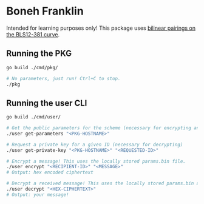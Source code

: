 # Boneh Franklin

Intended for learning purposes only!
This package uses [bilinear pairings on the BLS12-381 curve](https://pkg.go.dev/github.com/cloudflare/circl/ecc/bls12381).

## Running the PKG

```bash
go build ./cmd/pkg/

# No parameters, just run! Ctrl+C to stop.
./pkg
```

## Running the user CLI

```bash
go build ./cmd/user/

# Get the public parameters for the scheme (necessary for encrypting and decrypting)
./user get-parameters "<PKG-HOSTNAME>"

# Request a private key for a given ID (necessary for decrypting)
./user get-private-key "<PKG-HOSTNAME>" "<REQUESTED-ID>"

# Encrypt a message! This uses the locally stored params.bin file.
./user encrypt "<RECIPIENT-ID>" "<MESSAGE>"
# Output: hex encoded ciphertext

# Decrypt a received message! This uses the locally stored params.bin and privatekey.bin files. 
./user decrypt "<HEX-CIPHERTEXT>"
# Output: your message!
```
